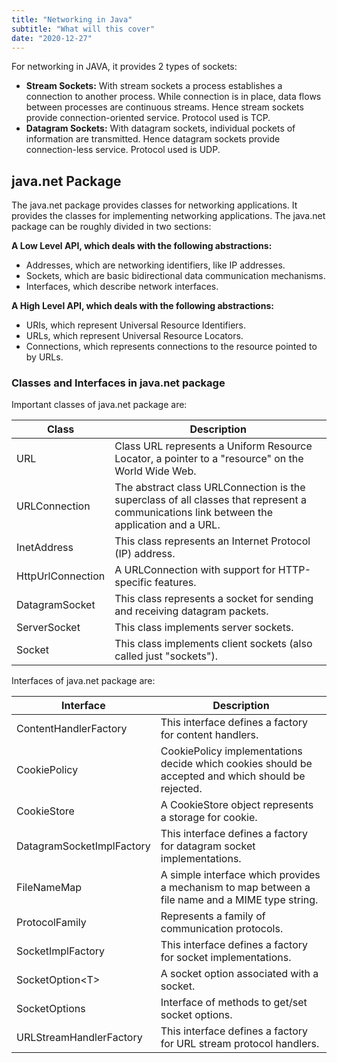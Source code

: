 ```yaml
---
title: "Networking in Java"
subtitle: "What will this cover"
date: "2020-12-27"
---
```


For networking in JAVA, it provides 2 types of sockets:

- **Stream Sockets:** With stream sockets a process establishes a connection to another process. While connection is in place, data flows between processes are continuous streams. Hence stream sockets provide connection-oriented service. Protocol used is TCP.
- **Datagram Sockets:**  With datagram sockets, individual pockets of information are transmitted. Hence datagram sockets provide connection-less service. Protocol used is UDP.

## java.net Package

The java.net package provides classes for networking applications. It provides the classes for implementing networking applications. The java.net package can be roughly divided in two sections:

**A Low Level API, which deals with the following abstractions:**

- Addresses, which are networking identifiers, like IP addresses.
- Sockets, which are basic bidirectional data communication mechanisms.
- Interfaces, which describe network interfaces.

**A High Level API, which deals with the following abstractions:**

- URIs, which represent Universal Resource Identifiers.
- URLs, which represent Universal Resource Locators.
- Connections, which represents connections to the resource pointed to by URLs.

### Classes and Interfaces in java.net package

Important classes of java.net package are:

| Class | Description |
| --- | --- |
| URL	| Class URL represents a Uniform Resource Locator, a pointer to a "resource" on the World Wide Web. |
| URLConnection | The abstract class URLConnection is the superclass of all classes that represent a communications link between the application and a URL. | 
| InetAddress | This class represents an Internet Protocol (IP) address. |
| HttpUrlConnection | A URLConnection with support for HTTP-specific features. |
| DatagramSocket | This class represents a socket for sending and receiving datagram packets. |
| ServerSocket  | This class implements server sockets. |
| Socket | This class implements client sockets (also called just "sockets"). |


Interfaces of java.net package are:

| Interface	| Description| 
| --- | --- |
| ContentHandlerFactory	|  This interface defines a factory for content handlers.| 
| CookiePolicy	|  CookiePolicy implementations decide which cookies should be accepted and which should be rejected.| 
| CookieStore	 | A CookieStore object represents a storage for cookie.| 
| DatagramSocketImplFactory	|  This interface defines a factory for datagram socket implementations.| 
| FileNameMap	|  A simple interface which provides a mechanism to map between a file name and a MIME type string.| 
| ProtocolFamily	|  Represents a family of communication protocols.| 
| SocketImplFactory	|  This interface defines a factory for socket implementations.| 
| SocketOption&lt;T&gt;| 	 A socket option associated with a socket.| 
| SocketOptions	|  Interface of methods to get/set socket options.| 
| URLStreamHandlerFactory	|  This interface defines a factory for URL stream protocol handlers.| 